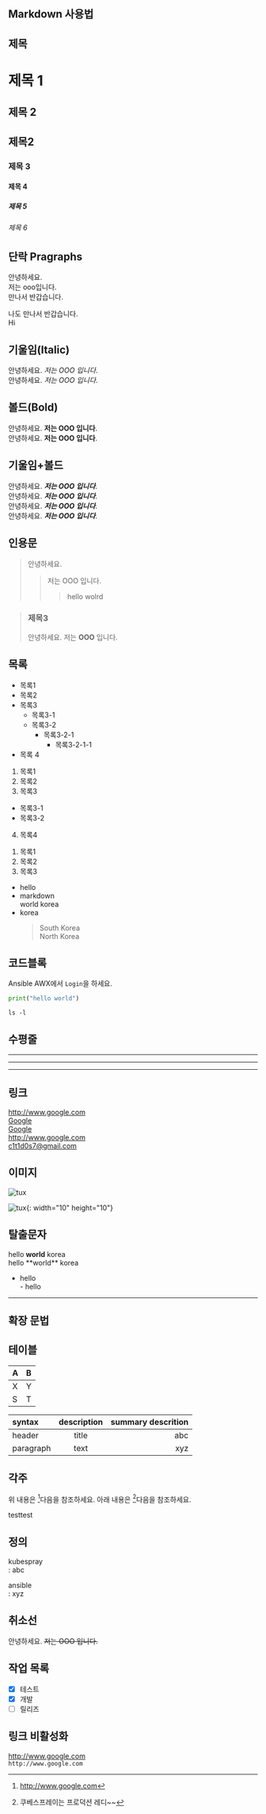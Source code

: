 Markdown 사용법
--------------

제목
--------------
# 제목 1
## 제목 2
제목2
----
### 제목 3
#### 제목 4
##### 제목 5
###### 제목 6

단락 Pragraphs
-------------

안녕하세요.  
저는 ooo입니다.  
만나서 반갑습니다.  
  
  나도 만나서 반갑습니다.  
      Hi

기울임(Italic)
-------------

안녕하세요. *저는 OOO 입니다*.  
안녕하세요. _저는 OOO 입니다_.  

볼드(Bold)
---------

안녕하세요. **저는 OOO 입니다**.  
안녕하세요. __저는 OOO 입니다__.  


기울임+볼드
---------

안녕하세요. ***저는 OOO 입니다***.  
안녕하세요. ___저는 OOO 입니다___.  
안녕하세요. __*저는 OOO 입니다*__.  
안녕하세요. **_저는 OOO 입니다_**.

인용문
-----
> 안녕하세요.  
>   
>> 저는 OOO 입니다.  
>>> hello wolrd

> ### 제목3
> 안녕하세요. 저는 **OOO** 입니다.

목록
---
- 목록1
- 목록2
- 목록3
  + 목록3-1
  + 목록3-2
    * 목록3-2-1
      - 목록3-2-1-1
- 목록 4

1. 목록1
2. 목록2
3. 목록3
  - 목록3-1
  - 목록3-2
4. 목록4

1) 목록1
2) 목록2
3) 목록3

- hello
- markdown  
  world
  korea
- korea
  > South Korea  
  > North Korea

코드블록
------
Ansible AWX에서 ```Login```을 하세요.

```python
print("hello world")
```

```shell
ls -l
```

수평줄
----

***
---
___


링크
---

http://www.google.com   
[Google](http://www.google.com)  
[Google](http://www.google.com "구글")  
<http://www.google.com>  
<c1t1d0s7@gmail.com>

이미지
-----
![tux](./tux.png "리눅스 마스코드")

![tux](./tux.png "리눅스 마스코드"){: width="10" height="10"}

탈출문자
------
hello **world** korea  
hello \*\*world\*\* korea

- hello  
\- hello

-------
확장 문법
-------

테이블
-----

|A|B|
|-|-|
|X|Y|
|S|T|

| syntax | description | summary descrition |
| :- | :-: | -: |
| header | title | abc |
| paragraph | text | xyz |

각주
---

위 내용은 [^1]다음을 참조하세요.
아래 내용은 [^kubespray]다음을 참조하세요.

[^1]: http://www.google.com
[^kubespray]: 쿠베스프레이는 프로덕션 레디~~

testtest

정의
---
kubespray  
: abc  

ansible  
: xyz  

취소선
-----
안녕하세요. ~~저는 OOO 입니다.~~

작업 목록
-------
- [X] 테스트
- [X] 개발
- [ ] 릴리즈

링크 비활성화
----------
http://www.google.com  
`http://www.google.com`

